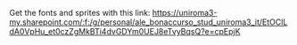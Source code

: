 Get the fonts and sprites with this link: https://uniroma3-my.sharepoint.com/:f:/g/personal/ale_bonaccurso_stud_uniroma3_it/EtOClLdA0VpHu_et0czZgMkBTi4dvGDYm0UEJ8eTvyBqsQ?e=cpEpjK
